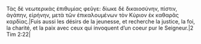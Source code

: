 Τὰς δὲ νεωτερικὰς ἐπιθυμίας φεῦγε: δίωκε δὲ δικαιοσύνην, πίστιν, ἀγάπην, εἰρήνην, μετὰ τῶν ἐπικαλουμένων τὸν Κύριον ἐκ καθαρᾶς καρδίας.|Fuis aussi les désirs de la jeunesse, et recherche la justice, la foi, la charité, et la paix avec ceux qui invoquent d’un coeur pur le Seigneur.|2 Tim 2:22|